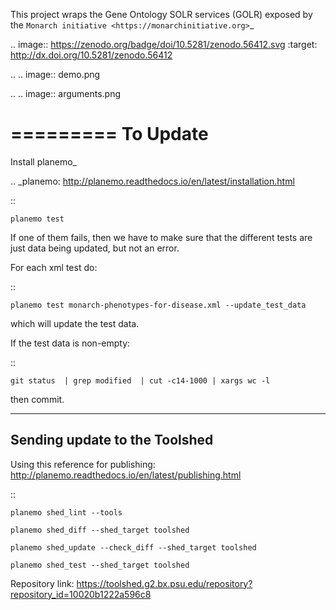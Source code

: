 

This project wraps the Gene Ontology SOLR services (GOLR) exposed by the      `Monarch initiative <https://monarchinitiative.org>`_

.. image:: https://zenodo.org/badge/doi/10.5281/zenodo.56412.svg
   :target: http://dx.doi.org/10.5281/zenodo.56412

.. .. image:: demo.png

.. .. image:: arguments.png


=========
To Update
=========

Install planemo_

.. _planemo: http://planemo.readthedocs.io/en/latest/installation.html


::

    planemo test


If one of them fails, then we have to make sure that the different tests are just data being updated, but not an error.

For each xml test do:

::

	planemo test monarch-phenotypes-for-disease.xml --update_test_data  

which will update the test data.

If the test data is non-empty:

::

	git status  | grep modified  | cut -c14-1000 | xargs wc -l

then commit.

------------------------------
Sending update to the Toolshed
------------------------------

Using this reference for publishing: http://planemo.readthedocs.io/en/latest/publishing.html

::

    planemo shed_lint --tools

    planemo shed_diff --shed_target toolshed

    planemo shed_update --check_diff --shed_target toolshed

    planemo shed_test --shed_target toolshed
	

Repository link: https://toolshed.g2.bx.psu.edu/repository?repository_id=10020b1222a596c8

